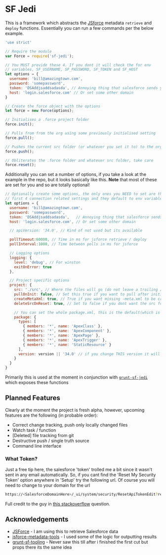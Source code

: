 # SF Jedi

This is a framework which abstracts the [JSforce][jsforce] metadata
`retrieve` and `deploy` functions. Essentially you can run a few commands
per the below example.

```javascript
'use strict'

// Require the module
var Force = require('sf-jedi');

// You MUST provide these 4. If you dont it will check the for env
// variables, SF_USERNAME, SF_PASSWORD, SF_TOKEN and SF_HOST
let options = {
  username: 'bill@amazingtown.com',
  password: 'somepassword',
  token: 'DSAddjsaddsadasda', // Annoying thing that salesforce sends you
  host: 'login.salesforce.com' // Or set some other domain
}

// Create the force object with the options
let force = new Force(options);

// Initialises a .force project folder
force.init();

// Pulls from from the org using some previously initialised setting
force.pull();

// Pushes the current src folder (or whatever you set it to) to the org
force.push();

// Obliterates the .force folder and whatever src folder, take care
force.reset();
```

Additionally you can set a number of options, if you take a look
at the example in the repo, but it looks basically like this.
**Note** that most of these are set for you and so are totally optional!

```javascript
// Optionally create some options, the only ones you NEED to set are these
// first 4 connection related settings and they default to env variables
let options = {
  username: 'bill@amazingtown.com',
  password: 'somepassword',
  token: 'DSAddjsaddsadasda',   // Annoying thing that salesforce sends you
  host: 'login.salesforce.com', // Or set some other domain

  // apiVersion: '34.0', // Kind of not used but its available

  pollTimeout:60000, // Time in ms for jsforce retrieve / deploy
  pollInterval:1000, // Time between polls in ms for jsforce

  // Logging options
  logging: {
    level: 'debug', // For winston
    exitOnError: true
  },

  // Project specific options
  project: {
    src: './src', // Where the files will go (do not leave a trailing /)
    pullOnInit: false, // Set this true if you want to pull after initialising
    createMetaXml: true, // True if you want missing -meta.xml to be created
    deleteSrcOnReset: true, // Set to false if you dont want the src folder to be reset

    // You can set the whole package.xml, this is the default(which is set for you)
    package: {
      types: [
        { members: '*', name: 'ApexClass' },
        { members: '*', name: 'ApexComponent' },
        { members: '*', name: 'ApexPage' },
        { members: '*', name: 'ApexTrigger' },
        { members: '*', name: 'StaticResource' }
      ],
      version: version || '34.0' // if you change THIS version it will be used
    }
  }
}
```

Primarily this is used at the moment in conjunction with
[`grunt-sf-jedi`][grunt-sf-jedi] which exposes these functions

## Planned Features

Clearly at the moment the project is fresh alpha, however, upcoming
features are the following (in probable order):

- Correct change tracking, push only locally changed files
- Watch task / function
- [Deleted] file tracking from git
- Destructive push / single truth source
- Command line interface

### What Token?

Just a free tip here, the salesforce 'token' trolled me a bit since it wasn't sent in any email automatically.
So, if you cant find the 'Reset My Security Token' option anywhere in 'Setup' try the following url.
Of course you will need to change to your domain for the url

```sh
https://<SalesforceDomainHere>/_ui/system/security/ResetApiTokenEdit?retURL=%2Fui%2Fsetup%2FSetup%3Fsetupid%3DPersonalInfo&setupid=ResetApiToken
```

Full credit to the guy in [this stackoverflow][stack] question.

## Acknowledgements

- [JSForce][jsforce] - I am using this to retrieve Salesforce data
- [jsforce-metadata-tools][meta-tools] - I used some of the logic for outputting results
- [grunt-sf-tooling][sf-tooling] - Never saw this till after i finished the first cut but props there its the same idea

[jsforce]:https://jsforce.github.io/
[grunt-sf-jedi]:https://github.com/lessonteacher/grunt-sf-jedi
[stack]:https://salesforce.stackexchange.com/questions/44483/salesforce-sandbox-security-token/74050#74050?newreg=d514d90eb89c4ca2b32da80fbfc86c77
[meta-tools]:https://github.com/jsforce/jsforce-metadata-tools/blob/master/lib/deploy.js
[sf-tooling]:https://www.npmjs.com/package/grunt-sf-tooling
